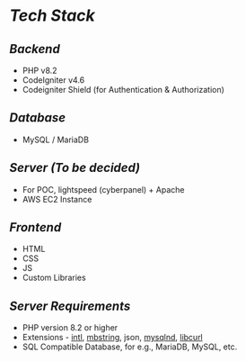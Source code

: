 # **_Tech Stack_**

## **_Backend_**

- PHP v8.2
- CodeIgniter v4.6
- Codeigniter Shield (for Authentication & Authorization)

## **_Database_**

- MySQL / MariaDB

## _**Server** (To be decided)_

- For POC, lightspeed (cyberpanel) + Apache
- AWS EC2 Instance

## **_Frontend_**

- HTML
- CSS
- JS
- Custom Libraries

## _**Server Requirements**_

- PHP version 8.2 or higher
- Extensions - [intl](http://php.net/manual/en/intl.requirements.php), [mbstring](http://php.net/manual/en/mbstring.installation.php), json, [mysqlnd](http://php.net/manual/en/mysqlnd.install.php), [libcurl](http://php.net/manual/en/curl.requirements.php)
- SQL Compatible Database, for e.g., MariaDB, MySQL, etc.
